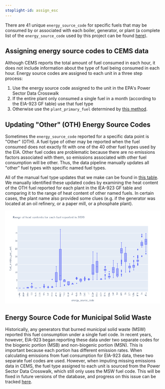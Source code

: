 ```yaml
---
stoplight-id: assign_esc
---
```


There are 41 unique `energy_source_code` for specific fuels that may be consumed by or associated with each boiler, generator, or plant (a complete list of the `energy_source_code` used by this project can be found [here](https://github.com/singularity-energy/open-grid-emissions/blob/main/data/manual/energy_source_groups.csv)). 

## Assigning energy source codes to CEMS data
Although CEMS reports the total amount of fuel consumed in each hour, it does not include information about the type of fuel being consumed in each hour. Energy source codes are assigned to each unit in a three step process:
1. Use the energy source code assigned to the unit in the EPA's Power Sector Data Crosswalk
2. If the entire plant only consumed a single fuel in a month (according to the EIA-923 GF table) use that fuel type
3. Otherwise use the `plant_primary_fuel` determined by [this method](../Data%20Aggregation/Plant%20Primary%20Fuel.md).

## Updating "Other" (OTH) Energy Source Codes
Sometimes the `energy_source_code` reported for a specific data point is "Other" (OTH). A fuel type of other may be reported when the fuel consumed does not exactly fit with one of the 40 other fuel types used by the EIA. Other fuel codes are problematic because there are no emissions factors associated with them, so emissions associated with other fuel consumption will be other. Thus, the data pipeline manually updates all "other" fuel types with specific named fuel types.

All of the manual fuel type updates that we make can be found in [this table](https://github.com/singularity-energy/open-grid-emissions/blob/main/data/manual/updated_oth_energy_source_codes.csv). We manually identified these updated codes by examining the heat content of the OTH fuel reported for each plant in the IEA-923 GF table and comparing it to the range of heat content of other named fuels. In certain cases, the plant name also provided some clues (e.g. if the generator was located at an oil refinery, or a paper mill, or a phosphate plant).

![box plot of fuel heat content](fuel_heat_content.png)

## Energy Source Code for Municipal Solid Waste

Historically, any generators that burned municipal solid waste (MSW) reported this fuel consumption under a single fuel code. In recent years, however, EIA-923 began reporting these data under two separate codes for the biogenic portion (MSB) and non-biogenic portion (MSN). This is important because each portion has different emission rates. When calculating emissions from fuel consumption for EIA-923 data, these two separate fuel codes are used. However, when imputing missing emissions data in CEMS, the fuel type assigned to each unit is sourced from the Power Sector Data Crosswalk, which still only uses the MSW fuel code. This will be fixed in future versions of the database, and progress on this issue can be tracked [here](https://github.com/singularity-energy/open-grid-emissions/issues/51).
